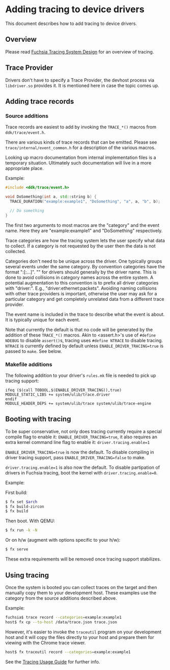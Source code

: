 # Adding tracing to device drivers

This document describes how to add tracing to device drivers.

## Overview

Please read [Fuchsia Tracing System Design](../tracing/design.md)
for an overview of tracing.

## Trace Provider

Drivers don't have to specify a Trace Provider, the devhost process
via `libdriver.so` provides it. It is mentioned here in case the topic
comes up.

## Adding trace records

### Source additions

Trace records are easiest to add by invoking the `TRACE_*()` macros
from `ddk/trace/event.h`.

There are various kinds of trace records that can be emitted.
Please see `trace/internal/event_common.h` for a description
of the various macros.

Looking up macro documentation from internal implementation files
is a temporary situation. Ultimately such documentation will live
in a more appropriate place.

Example:

```c++
#include <ddk/trace/event.h>

void DoSomething(int a, std::string b) {
  TRACE_DURATION("example:example1", "DoSomething", "a", a, "b", b);

  // Do something
}
```

The first two arguments to most macros are the "category" and the
event name. Here they are "example:example1" and "DoSomething" respectively.

Trace categories are how the tracing system lets the user specify
what data to collect. If a category is not requested by the user
then the data is not collected.

Categories don't need to be unique across the driver.
One typically groups several events under the same category.
By convention categories have the format
"<provider-name>:<category-name>[:<subcategory1-name>...]".
"<provider-name>" for drivers should generally by the driver name.
This is done to avoid collisions in category names across the
entire system. A potential augmentation to this convention is to prefix
all driver categories with "driver:". E.g., "driver:ethernet:packets".
Avoiding naming collisions with other trace providers is important,
otherwise the user may ask for a particular category and get completely
unrelated data from a different trace provider.

The event name is included in the trace to describe what the event
is about. It is typically unique for each event.

Note that currently the default is that no code will be generated
by the addition of these `TRACE_*()` macros. Akin to <assert.h>'s use of
`#define NDEBUG` to disable `assert()`s, tracing uses `#define NTRACE` to
disable tracing. `NTRACE` is currently defined by default unless
`ENABLE_DRIVER_TRACING=true` is passed to `make`. See below.

### Makefile additions

The following addition to your driver's `rules.mk` file is needed to
pick up tracing support:

```make
ifeq ($(call TOBOOL,$(ENABLE_DRIVER_TRACING)),true)
MODULE_STATIC_LIBS += system/ulib/trace.driver
endif
MODULE_HEADER_DEPS += system/ulib/trace system/ulib/trace-engine
```

## Booting with tracing

To be super conservative, not only does tracing currently require a special
compile flag to enable it: `ENABLE_DRIVER_TRACING=true`,
it also requires an extra kernel command line flag to enable it:
`driver.tracing.enable=1`

`ENABLE_DRIVER_TRACING=true` is now the default. To disable compiling in
driver tracing support, pass `ENABLE_DRIVER_TRACING=false` to make.

`driver.tracing.enable=1` is also now the default. To disable partipation
of drivers in Fuchsia tracing, boot the kernel with `driver.tracing.enable=0`.

Example:

First build:

```sh
$ fx set $arch
$ fx build-zircon
$ fx build
```

Then boot. With QEMU:

```sh
$ fx run -k -N
```

Or on h/w (augment with options specific to your h/w):

```sh
$ fx serve
```

These extra requirements will be removed once tracing support stabilizes.

## Using tracing

Once the system is booted you can collect traces on the target and
then manually copy them to your development host.
These examples use the category from the source additions described above.

Example:

```sh
fuchsia$ trace record --categories=example:example1
host$ fx cp --to-host /data/trace.json trace.json
```

However, it's easier to invoke the `traceutil` program on your development
host and it will copy the files directly to your host and prepare them for
viewing with the Chrome trace viewer.

```sh
host$ fx traceutil record --categories=example:example1
```

See the [Tracing Usage Guide](https://fuchsia.googlesource.com/fuchsia/+/master/garnet/docs/tracing_usage_guide.md)
for further info.
